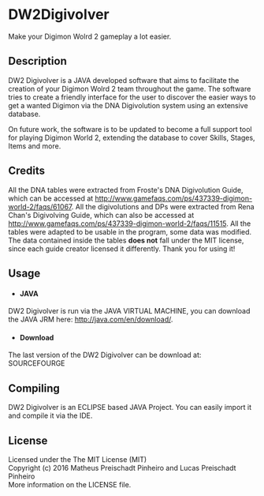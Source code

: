 # DW2Digivolver
Make your Digimon Wolrd 2 gameplay a lot easier.

## Description
DW2 Digivolver is a JAVA developed software that aims to facilitate the creation of your Digimon Wolrd 2 team throughout the game. The software tries to create a friendly interface for the user to discover the easier ways to get a wanted Digimon via the DNA Digivolution system using an extensive database.

On future work, the software is to be updated to become a full support tool for playing Digimon World 2, extending the database to cover Skills, Stages, Items and more.

## Credits
All the DNA tables were extracted from Froste's DNA Digivolution Guide, which can be accessed at http://www.gamefaqs.com/ps/437339-digimon-world-2/faqs/61067. All the digivolutions and DPs were extracted from Rena Chan's Digivolving Guide, which can also be accessed at http://www.gamefaqs.com/ps/437339-digimon-world-2/faqs/11515. All the tables were adapted to be usable in the program, some data was modified. The data contained inside the tables **does not** fall under the MIT license, since each guide creator licensed it differently. Thank you for using it!

## Usage

* #### JAVA
DW2 Digivolver is run via the JAVA VIRTUAL MACHINE, you can download the JAVA JRM here: http://java.com/en/download/.

* #### Download
The last version of the DW2 Digivolver can be download at: SOURCEFOURGE

## Compiling
DW2 Digivolver is an ECLIPSE based JAVA Project. You can easily import it and compile it via the IDE.

## License
Licensed under the The MIT License (MIT)  
Copyright (c) 2016 Matheus Preischadt Pinheiro and Lucas Preischadt Pinheiro  
More information on the LICENSE file.

